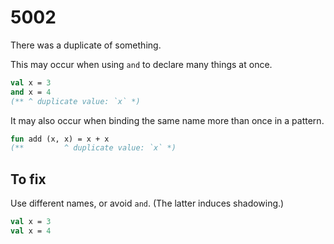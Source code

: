 # 5002

There was a duplicate of something.

This may occur when using `and` to declare many things at once.

```sml
val x = 3
and x = 4
(** ^ duplicate value: `x` *)
```

It may also occur when binding the same name more than once in a pattern.

```sml
fun add (x, x) = x + x
(**         ^ duplicate value: `x` *)
```

## To fix

Use different names, or avoid `and`. (The latter induces shadowing.)

```sml
val x = 3
val x = 4
```
